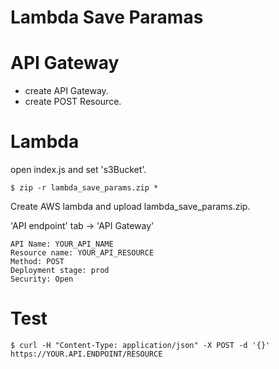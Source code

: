 # Lambda Save Paramas

# API Gateway

- create API Gateway.
- create POST Resource.

# Lambda

open index.js and set 's3Bucket'.

```
$ zip -r lambda_save_params.zip *
```

Create AWS lambda and upload lambda_save_params.zip.

'API endpoint' tab -> 'API Gateway'

```
API Name: YOUR_API_NAME
Resource name: YOUR_API_RESOURCE
Method: POST
Deployment stage: prod
Security: Open
```

# Test 

```
$ curl -H "Content-Type: application/json" -X POST -d '{}' https://YOUR.API.ENDPOINT/RESOURCE
```
